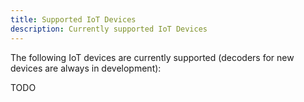 ```yaml
---
title: Supported IoT Devices
description: Currently supported IoT Devices
---
```


The following IoT devices are currently supported (decoders for new devices are always in development):

TODO